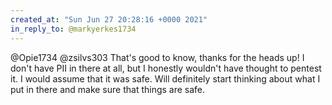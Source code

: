 ```yaml
---
created_at: "Sun Jun 27 20:28:16 +0000 2021"
in_reply_to: @markyerkes1734
---
```


@Opie1734 @zsilvs303 That's good to know, thanks for the heads up! I don't have PII in there at all, but I honestly wouldn't have thought to pentest it. I would assume that it was safe. Will definitely start thinking about what I put in there and make sure that things are safe.